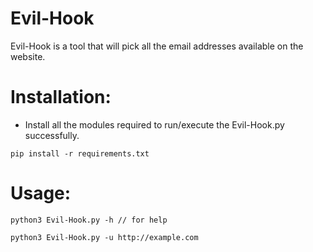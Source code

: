 # Evil-Hook
Evil-Hook is a tool that will pick all the email addresses available on the website.

# Installation:
* Install all the modules required to run/execute the Evil-Hook.py successfully.
```
pip install -r requirements.txt

```
# Usage:
```
python3 Evil-Hook.py -h // for help

```
```
python3 Evil-Hook.py -u http://example.com

```
